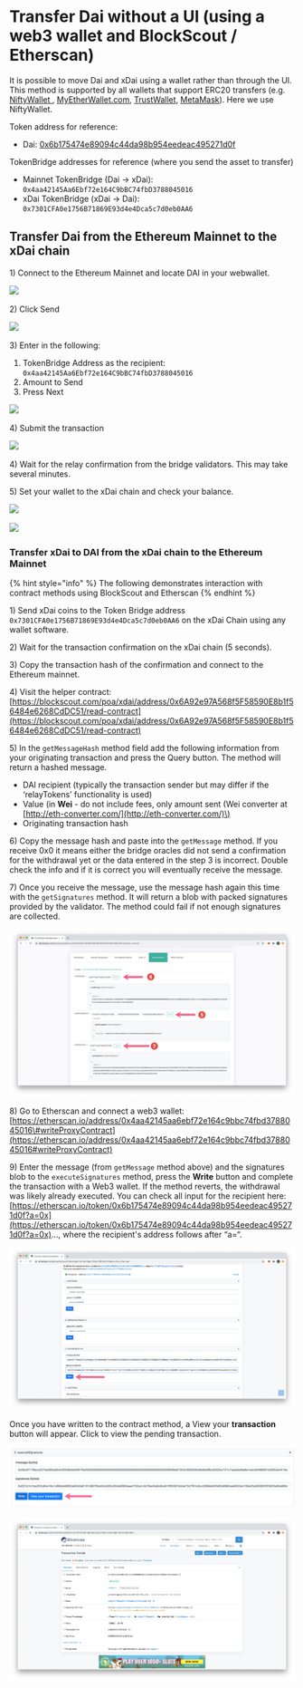 # Transfer Dai without a UI \(using a web3 wallet and BlockScout / Etherscan\)

It is possible to move Dai and xDai using a wallet rather than through the UI. This method is supported by all wallets that support ERC20 transfers \(e.g. [NiftyWallet ](https://chrome.google.com/webstore/detail/nifty-wallet/jbdaocneiiinmjbjlgalhcelgbejmnid?hl=en), [MyEtherWallet.com](http://myetherwallet.com/), [TrustWallet](https://trustwallet.com/), [MetaMask](https://metamask.io/)\). Here we use NiftyWallet.

Token address for reference:

* Dai: [0x6b175474e89094c44da98b954eedeac495271d0f](https://etherscan.io/token/0x6b175474e89094c44da98b954eedeac495271d0f)

TokenBridge addresses for reference \(where you send the asset to transfer\)

* Mainnet TokenBridge \(Dai -&gt; xDai\): `0x4aa42145Aa6Ebf72e164C9bBC74fbD3788045016`
* xDai TokenBridge \(xDai -&gt; Dai\): `0x7301CFA0e1756B71869E93d4e4Dca5c7d0eb0AA6`

## Transfer Dai from the Ethereum Mainnet to the xDai chain

1\) Connect to the Ethereum Mainnet and locate DAI in your webwallet. 

![](../../.gitbook/assets/sd1.png)

2\) Click Send

![](../../.gitbook/assets/sd2.png)

3\) Enter in the following:

1. TokenBridge Address as the recipient: `0x4aa42145Aa6Ebf72e164C9bBC74fbD3788045016`
2. Amount to Send
3. Press Next

![](../../.gitbook/assets/sd3.png)

4\) Submit the transaction

![](../../.gitbook/assets/sd4.png)

4\) Wait for the relay confirmation from the bridge validators. This may take several minutes.

5\) Set your wallet to the xDai chain and check your balance.

![](../../.gitbook/assets/sd5.png)

![](../../.gitbook/assets/sdbalance2.png)

### Transfer xDai to DAI from the xDai chain to the Ethereum Mainnet

{% hint style="info" %}
The following demonstrates interaction with contract methods using BlockScout and Etherscan
{% endhint %}

1\) Send xDai coins to the Token Bridge address `0x7301CFA0e1756B71869E93d4e4Dca5c7d0eb0AA6` on the xDai Сhain using any wallet software.

2\) Wait for the transaction confirmation on the xDai chain \(5 seconds\).

3\) Copy the transaction hash of the confirmation and connect to the Ethereum mainnet.  
  
4\)  Visit the helper contract: [https://blockscout.com/poa/xdai/address/0x6A92e97A568f5F58590E8b1f56484e6268CdDC51/read-contract](https://blockscout.com/poa/xdai/address/0x6A92e97A568f5F58590E8b1f56484e6268CdDC51/read-contract)  
  
5\) In the `getMessageHash` method field add the following information from your originating transaction and press the Query button. The method will return a hashed message.

*  DAI recipient \(typically the transaction sender but may differ if the ‘relayTokens’ functionality is used\)
* Value \(in **Wei** - do not include fees, only amount sent \(Wei converter at [http://eth-converter.com/](http://eth-converter.com/)\)
* Originating transaction hash

6\) Copy the message hash and paste into the `getMessage` method. If you receive 0x0 it means either the bridge oracles did not send a confirmation for the withdrawal yet or the data entered in the step 3 is incorrect. Double check the info and if it is correct you will eventually receive the message.

7\) Once you receive the message, use the message hash again this time with the `getSignatures` method. It will return a blob with packed signatures provided by the validator. The method could fail if not enough signatures are collected.

![](../../.gitbook/assets/blockscout1.jpg)

8\) Go to Etherscan and connect a web3 wallet: [https://etherscan.io/address/0x4aa42145aa6ebf72e164c9bbc74fbd3788045016\#writeProxyContract](https://etherscan.io/address/0x4aa42145aa6ebf72e164c9bbc74fbd3788045016#writeProxyContract)

9\) Enter the message \(from `getMessage` method above\) and the signatures blob to the  `executeSignatures` method, press the **Write** button and complete the transaction with a Web3 wallet. If the method reverts, the withdrawal was likely already executed. You can check all input for the recipient here: [https://etherscan.io/token/0x6b175474e89094c44da98b954eedeac495271d0f?a=0x](https://etherscan.io/token/0x6b175474e89094c44da98b954eedeac495271d0f?a=0x)..., where the recipient's address follows after “a=“.

![](../../.gitbook/assets/etherscan1.jpg)

Once you have written to the contract method, a View your **transaction** button will appear. Click to view the pending transaction. 

![](../../.gitbook/assets/etherscan3.jpg)

![A completed transaction](../../.gitbook/assets/etherscan2.jpg)







